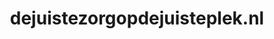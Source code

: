---
layout: post
title:  "dejuistezorgopdejuisteplek.nl"
internal_url:  "/dutchgov/dejuistezorgopdejuisteplek.nl.html"
categories: dutchgov
---